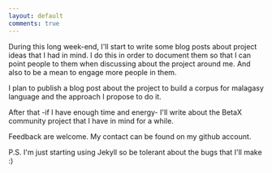 ```yaml
---
layout: default
comments: true
---
```


During this long week-end, I'll start to write some blog posts
about project ideas that I had in mind.
I do this in order to document them so that I can point people
to them when discussing about the project around me.
And also to be a mean to engage more people in them.

I plan to publish a blog post about the project to build a
corpus for malagasy language and the approach I propose to
do it.

After that -if I have enough time and energy- I'll write about
the BetaX community project that I have in mind for a while.

Feedback are welcome. My contact can be found on my github account.

P.S. I'm just starting using Jekyll so be tolerant about the bugs
that I'll make :)
